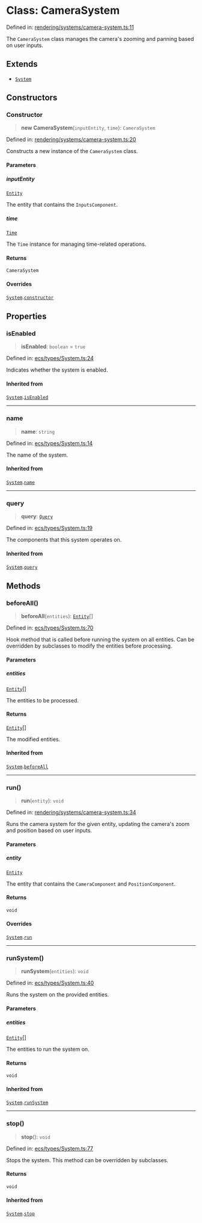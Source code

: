 # Class: CameraSystem

Defined in: [rendering/systems/camera-system.ts:11](https://github.com/Forge-Game-Engine/Forge/blob/7b95769650b59c5ba12aa490e41717344ca6bf1e/src/rendering/systems/camera-system.ts#L11)

The `CameraSystem` class manages the camera's
zooming and panning based on user inputs.

## Extends

- [`System`](System.md)

## Constructors

### Constructor

> **new CameraSystem**(`inputEntity`, `time`): `CameraSystem`

Defined in: [rendering/systems/camera-system.ts:20](https://github.com/Forge-Game-Engine/Forge/blob/7b95769650b59c5ba12aa490e41717344ca6bf1e/src/rendering/systems/camera-system.ts#L20)

Constructs a new instance of the `CameraSystem` class.

#### Parameters

##### inputEntity

[`Entity`](Entity.md)

The entity that contains the `InputsComponent`.

##### time

[`Time`](Time.md)

The `Time` instance for managing time-related operations.

#### Returns

`CameraSystem`

#### Overrides

[`System`](System.md).[`constructor`](System.md#constructor)

## Properties

### isEnabled

> **isEnabled**: `boolean` = `true`

Defined in: [ecs/types/System.ts:24](https://github.com/Forge-Game-Engine/Forge/blob/7b95769650b59c5ba12aa490e41717344ca6bf1e/src/ecs/types/System.ts#L24)

Indicates whether the system is enabled.

#### Inherited from

[`System`](System.md).[`isEnabled`](System.md#isenabled)

***

### name

> **name**: `string`

Defined in: [ecs/types/System.ts:14](https://github.com/Forge-Game-Engine/Forge/blob/7b95769650b59c5ba12aa490e41717344ca6bf1e/src/ecs/types/System.ts#L14)

The name of the system.

#### Inherited from

[`System`](System.md).[`name`](System.md#name)

***

### query

> **query**: [`Query`](../type-aliases/Query.md)

Defined in: [ecs/types/System.ts:19](https://github.com/Forge-Game-Engine/Forge/blob/7b95769650b59c5ba12aa490e41717344ca6bf1e/src/ecs/types/System.ts#L19)

The components that this system operates on.

#### Inherited from

[`System`](System.md).[`query`](System.md#query)

## Methods

### beforeAll()

> **beforeAll**(`entities`): [`Entity`](Entity.md)[]

Defined in: [ecs/types/System.ts:70](https://github.com/Forge-Game-Engine/Forge/blob/7b95769650b59c5ba12aa490e41717344ca6bf1e/src/ecs/types/System.ts#L70)

Hook method that is called before running the system on all entities.
Can be overridden by subclasses to modify the entities before processing.

#### Parameters

##### entities

[`Entity`](Entity.md)[]

The entities to be processed.

#### Returns

[`Entity`](Entity.md)[]

The modified entities.

#### Inherited from

[`System`](System.md).[`beforeAll`](System.md#beforeall)

***

### run()

> **run**(`entity`): `void`

Defined in: [rendering/systems/camera-system.ts:34](https://github.com/Forge-Game-Engine/Forge/blob/7b95769650b59c5ba12aa490e41717344ca6bf1e/src/rendering/systems/camera-system.ts#L34)

Runs the camera system for the given entity, updating the camera's zoom and position
based on user inputs.

#### Parameters

##### entity

[`Entity`](Entity.md)

The entity that contains the `CameraComponent` and `PositionComponent`.

#### Returns

`void`

#### Overrides

[`System`](System.md).[`run`](System.md#run)

***

### runSystem()

> **runSystem**(`entities`): `void`

Defined in: [ecs/types/System.ts:40](https://github.com/Forge-Game-Engine/Forge/blob/7b95769650b59c5ba12aa490e41717344ca6bf1e/src/ecs/types/System.ts#L40)

Runs the system on the provided entities.

#### Parameters

##### entities

[`Entity`](Entity.md)[]

The entities to run the system on.

#### Returns

`void`

#### Inherited from

[`System`](System.md).[`runSystem`](System.md#runsystem)

***

### stop()

> **stop**(): `void`

Defined in: [ecs/types/System.ts:77](https://github.com/Forge-Game-Engine/Forge/blob/7b95769650b59c5ba12aa490e41717344ca6bf1e/src/ecs/types/System.ts#L77)

Stops the system. This method can be overridden by subclasses.

#### Returns

`void`

#### Inherited from

[`System`](System.md).[`stop`](System.md#stop)

